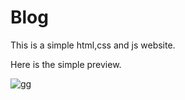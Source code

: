 # Blog


This is a simple html,css and js website. 

Here is the simple preview.

![gg](https://user-images.githubusercontent.com/59221275/140466599-4423cb04-9a6d-4f9c-9fec-7ff6ead6542d.png)

